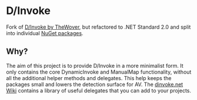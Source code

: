 # D/Invoke

Fork of [D/Invoke by TheWover](https://github.com/TheWover/DInvoke), but refactored to .NET Standard 2.0 and split into individual [NuGet packages](https://nuget.rastamouse.me/?q=DInvoke).

## Why?

The aim of this project is to provide D/Invoke in a more minimalist form.  It only contains the core DynamicInvoke and ManualMap functionality, without all the additional helper methods and delegates.  This help keeps the packages small and lowers the detection surface for AV.  The [dinvoke.net Wiki](https://dinvoke.net) contains a library of useful delegates that you can add to your projects.